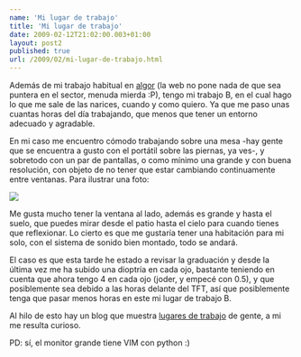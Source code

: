 ```yaml
---
name: 'Mi lugar de trabajo'
title: 'Mi lugar de trabajo'
date: 2009-02-12T21:02:00.003+01:00
layout: post2
published: true
url: /2009/02/mi-lugar-de-trabajo.html
---
```


Además de mi trabajo habitual en [algor](http://www.algor.es/) (la web no pone nada de que sea puntera en el sector, menuda mierda :P), tengo mi trabajo B, en el cual hago lo que me sale de las narices, cuando y como quiero. Ya que me paso unas cuantas horas del día trabajando, que menos que tener un entorno adecuado y agradable.  
  
En mi caso me encuentro cómodo trabajando sobre una mesa -hay gente que se encuentra a gusto con el portátil sobre las piernas, ya ves-, y sobretodo con un par de pantallas, o como mínimo una grande y con buena resolución, con objeto de no tener que estar cambiando continuamente entre ventanas. Para ilustrar una foto:  
  
[![](http://3.bp.blogspot.com/_XzuP3e63Ok8/SZSBlpcyauI/AAAAAAAABfI/r6HPKA8peOc/s320/lugar_de_trabajo.jpg)](http://3.bp.blogspot.com/_XzuP3e63Ok8/SZSBlpcyauI/AAAAAAAABfI/r6HPKA8peOc/s1600-h/lugar_de_trabajo.jpg)  
  
Me gusta mucho tener la ventana al lado, además es grande y hasta el suelo, que puedes mirar desde el patio hasta el cielo para cuando tienes que reflexionar. Lo cierto es que me gustaría tener una habitación para mi solo, con el sistema de sonido bien montado, todo se andará.  
  
El caso es que esta tarde he estado a revisar la graduación y desde la última vez me ha subido una dioptría en cada ojo, bastante teniendo en cuenta que ahora tengo 4 en cada ojo (joder, y empecé con 0.5), y que posiblemente sea debido a las horas delante del TFT, así que posiblemente tenga que pasar menos horas en este mi lugar de trabajo B.  
  
Al hilo de esto hay un blog que muestra [lugares de trabajo](http://scribania.blogspot.com/) de gente, a mi me resulta curioso.  
  
PD: sí, el monitor grande tiene VIM con python :)